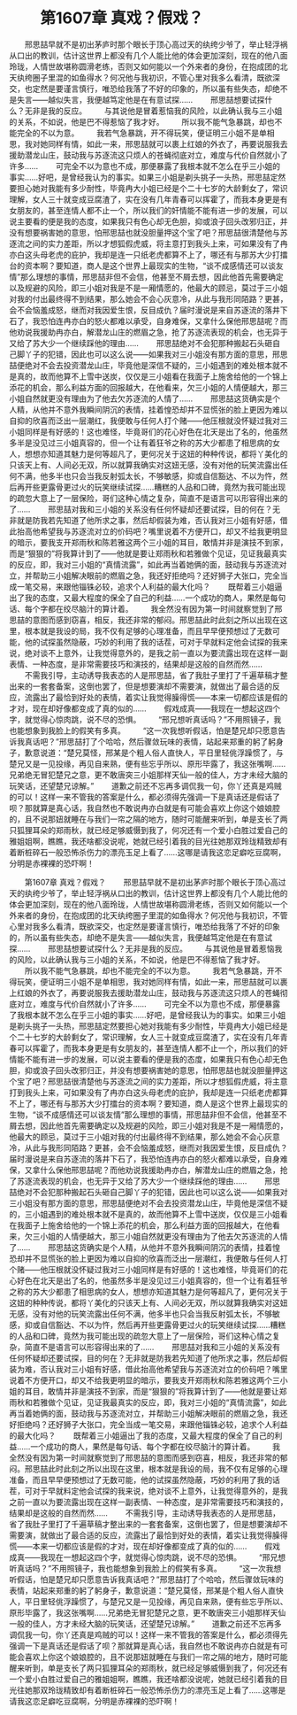 # 　　第1607章 真戏？假戏？
　　邢思喆早就不是初出茅庐时那个眼长于顶心高过天的纨绔少爷了，举止轻浮祸从口出的教训，估计这世界上都没有几个人能比他的体会更加深刻，现在的他八面玲珑，人情世故堪称圆滑老练，否则又如何能以一个外来者的身份，在抱成团的北天纨绔圈子里混的如鱼得水？何况他与我初识，不管心里对我多么看清，既欲深交，也定然是要谨言慎行，唯恐给我落了不好的印象的，所以虽有些失态，却绝不是失言——越似失言，我便越笃定他是在有意试探……
　　邢思喆想要试探什么？无非是我的反应。
　　与其说他是冒着惹恼我的风险，以此确认我与三小姐的关系，不如说，他是巴不得惹恼了我才好。
　　所以我不能气急暴跳，却也不能完全的不以为意。
　　我若气急暴跳，开不得玩笑，便证明三小姐不是单相思，我对她同样有情，如此一来，邢思喆就可以裹上红娘的外衣了，再要说服我去援助潜龙山庄，鼓动我与苏逐流这只烦人的苍蝇彻底对立，难度与代价自然就小了许多……
　　可完全不以为意也不成，那便暴露了我根本就不怎么在乎三小姐的事实……好吧，是曾经我认为的事实。如果三小姐是剃头挑子一头热，邢思喆定然要担心她对我能有多少耐性，毕竟冉大小姐已经是个二十七岁的大龄剩女了，常识理解，女人三十就变成豆腐渣了，实在没有几年青春可以挥霍了，而我本身更是有女朋友的，甚至连情人都不止一个，所以我们的奸情能不能有进一步的发展，可以说主要看的便是我的态度，如果我只有色心却无色胆，抑或浪子回头改邪归正，并没有想要祸害她的意思，怕邢思喆也就没胆量押这个宝了吧？邢思喆很清楚他与苏逐流之间的实力差距，所以才想狐假虎威，将主意打到我头上来，可如果没有了冉亦白这头母老虎的庇护，我却是连一只纸老虎都算不上了，哪还有与那苏大少打擂台的资本啊？要知道，商人是这个世界上最现实的生物，“谈不成感情还可以谈友情”那么理想的事情，邢思喆非但不会信，他甚至不屑去想，因此他首先需要确定以及规避的风险，即三小姐对我是不是一厢情愿的，他最大的顾忌，莫过于三小姐对我的付出最终得不到结果，那么她会不会心灰意冷，从此与我形同陌路？更甚，会不会恼羞成怒，继而对我因爱生恨，反目成仇？届时漫说是来自苏逐流的落井下石了，我恐怕连冉亦白的怒火都难以承受，自身难保，又拿什么保他邢思喆呢？而他劝说我援助冉亦白，解潜龙山庄的燃眉之急，抢了苏逐流表现的机会，也无异于又给了苏大少一个继续踩他的理由……
　　邢思喆绝对不会犯那种搬起石头砸自己脚丫子的犯错，因此也可以这么说——如果我对三小姐没有那方面的意思，邢思喆便绝对不会去投资潜龙山庄，毕竟他是深信不疑的，三小姐遇到的难处根本就不是真的，故而他算不上雪中送炭，仅仅是三小姐看在我面子上施舍给他的一个锦上添花的机会，那么利益方面的回报越大，在他看来，欠三小姐的人情便越大，那三小姐自然就更没有理由为了他去欠苏逐流的人情了……
　　邢思喆这货确实是个人精，从他并不意外我瞬间阴沉的表情，挂着惶恐却并不显慌张的脸上更因为难以自抑的欣喜而泛出一层潮红，我便敢与任何人打个赌——他压根就没怀疑过我对三小姐同样是有好感的！这也难怪，毕竟哥们的花心好色在北天是出了名的，他虽然多半是没见过三小姐真容的，但一个让有着狂爷之称的苏大少都患了相思病的女人，想想亦知道其魅力是何等超凡了，更何况关于这妞的种种传说，都将丫美化的只该天上有、人间必无双，所以就算我确实对这妞无感，没有对他的玩笑流露出任何不满，他多半也只会当我反射弧太长，不够敏感，抑或自信豁达、不以为忤，然后再开些更露骨更过火的玩笑继续试探……糟糕的人品和口碑，竟然为我可能出现的疏忽大意上了一层保险，哥们这种心情之复杂，简直不是语言可以形容得出来的了……
　　邢思喆对我和三小姐的关系没有任何怀疑却还要试探，目的何在？无非就是防我若先知道了他所求之事，然后却假装为难，否认我对三小姐有好感，借此抬高他希望我与苏逐流对立的价码吧？嘴里说着不方便开口，却又不给我更明显的暗示，要我支开郑雨秋和陈若雅这两个三小姐的耳目，敢情并非是演技不到家，而是“狠狠的”将我算计到了——他就是要让郑雨秋和若雅做个见证，见证我最真实的反应，即，我对三小姐的“真情流露”，如此再当着她俩的面，鼓动我与苏逐流对立，并帮助三小姐解决眼前的燃眉之急，我还好拒绝吗？还好狮子大张口，完全当成一笔交易，来跟他锱铢必较，追求个人利益的最大化吗？
　　既帮着三小姐逼出了我的态度，又最大程度的保全了自己的利益……一个成功的商人，果然是每句话、每个字都在绞尽脑汁的算计着。
　　我全然没有因为第一时间就察觉到了邢思喆的意图而感到窃喜，相反，我还非常的郁闷。邢思喆此时此刻之所以出现在这里，根本就是我设的局，我不仅有足够的心理准备，而且早早便预想过了无数可能，他的试探虽然隐蔽，巧妙的利用了我的话茬，可对于早就料定他会试探的我来说，绝对谈不上意外，让我觉得意外的，是我之前一直以为要流露出现在这样一副表情、一种态度，是非常需要技巧和演技的，结果却是这般的自然而然……
　　不需我引导，主动诱导我表态的人是邢思喆，省了我肚子里打了千遍草稿才整出来的一套套备案，这倒也罢了，但是想要演却不需要演，就做出了最合适的反应，流露出了最恰到好处的表情，着实让我觉得臊得慌——本来一切都应该是假的才对，现在却好像都变成了真的似的……
　　假戏成真——我现在一想起这四个字，就觉得心惊肉跳，说不尽的恐惧。
　　“邢兄想听真话吗？”不用照镜子，我也能想象到我脸上的假笑有多真。
　　“这一次我想听假话，怕是楚兄却只愿意告诉我真话吧？”邢思喆打了个哈哈，然后骤敛玩味的表情，站起来郑重的躬了躬身子，歉意说道：“楚兄莫怪，邢某是个粗人俗人直快人，平日里轻佻浮躁惯了，与楚兄又是一见投缘，再见自来熟，便有些忘乎所以、原形毕露了，我这张嘴啊……兄弟绝无冒犯楚兄之意，更不敢唐突三小姐那样天仙一般的佳人，方才未经大脑的玩笑话，还望楚兄谅解。”
　　道歉之前还不忘再多调侃我一句，你丫还真是鸡贼的可以！这样一来不管我的答案是什么，都必须得先强调一下是真话还是假话了呗？那就算是真心话，我自然也不敢说冉亦白就是有可能会喜欢上你这个娘娘腔的，且不说那妞就睡在与我们一帘之隔的地方，随时可能醒来听到，单是支长了两只狐狸耳朵的郑雨秋，就已经足够威慑到我了，何况还有一个爱小白胜过爱自己的雅姐姐啊，瞧瞧，我还啥都没说呢，她就已经引着我的目光往她那双玲珑精致却有着断桩碎石一般恐怖杀伤力的漂亮玉足上看了……这哪是请我这恋足癖吃豆腐啊，分明是赤裸裸的恐吓啊！

　　第1607章 真戏？假戏？
　　邢思喆早就不是初出茅庐时那个眼长于顶心高过天的纨绔少爷了，举止轻浮祸从口出的教训，估计这世界上都没有几个人能比他的体会更加深刻，现在的他八面玲珑，人情世故堪称圆滑老练，否则又如何能以一个外来者的身份，在抱成团的北天纨绔圈子里混的如鱼得水？何况他与我初识，不管心里对我多么看清，既欲深交，也定然是要谨言慎行，唯恐给我落了不好的印象的，所以虽有些失态，却绝不是失言——越似失言，我便越笃定他是在有意试探……
　　邢思喆想要试探什么？无非是我的反应。
　　与其说他是冒着惹恼我的风险，以此确认我与三小姐的关系，不如说，他是巴不得惹恼了我才好。
　　所以我不能气急暴跳，却也不能完全的不以为意。
　　我若气急暴跳，开不得玩笑，便证明三小姐不是单相思，我对她同样有情，如此一来，邢思喆就可以裹上红娘的外衣了，再要说服我去援助潜龙山庄，鼓动我与苏逐流这只烦人的苍蝇彻底对立，难度与代价自然就小了许多……
　　可完全不以为意也不成，那便暴露了我根本就不怎么在乎三小姐的事实……好吧，是曾经我认为的事实。如果三小姐是剃头挑子一头热，邢思喆定然要担心她对我能有多少耐性，毕竟冉大小姐已经是个二十七岁的大龄剩女了，常识理解，女人三十就变成豆腐渣了，实在没有几年青春可以挥霍了，而我本身更是有女朋友的，甚至连情人都不止一个，所以我们的奸情能不能有进一步的发展，可以说主要看的便是我的态度，如果我只有色心却无色胆，抑或浪子回头改邪归正，并没有想要祸害她的意思，怕邢思喆也就没胆量押这个宝了吧？邢思喆很清楚他与苏逐流之间的实力差距，所以才想狐假虎威，将主意打到我头上来，可如果没有了冉亦白这头母老虎的庇护，我却是连一只纸老虎都算不上了，哪还有与那苏大少打擂台的资本啊？要知道，商人是这个世界上最现实的生物，“谈不成感情还可以谈友情”那么理想的事情，邢思喆非但不会信，他甚至不屑去想，因此他首先需要确定以及规避的风险，即三小姐对我是不是一厢情愿的，他最大的顾忌，莫过于三小姐对我的付出最终得不到结果，那么她会不会心灰意冷，从此与我形同陌路？更甚，会不会恼羞成怒，继而对我因爱生恨，反目成仇？届时漫说是来自苏逐流的落井下石了，我恐怕连冉亦白的怒火都难以承受，自身难保，又拿什么保他邢思喆呢？而他劝说我援助冉亦白，解潜龙山庄的燃眉之急，抢了苏逐流表现的机会，也无异于又给了苏大少一个继续踩他的理由……
　　邢思喆绝对不会犯那种搬起石头砸自己脚丫子的犯错，因此也可以这么说——如果我对三小姐没有那方面的意思，邢思喆便绝对不会去投资潜龙山庄，毕竟他是深信不疑的，三小姐遇到的难处根本就不是真的，故而他算不上雪中送炭，仅仅是三小姐看在我面子上施舍给他的一个锦上添花的机会，那么利益方面的回报越大，在他看来，欠三小姐的人情便越大，那三小姐自然就更没有理由为了他去欠苏逐流的人情了……
　　邢思喆这货确实是个人精，从他并不意外我瞬间阴沉的表情，挂着惶恐却并不显慌张的脸上更因为难以自抑的欣喜而泛出一层潮红，我便敢与任何人打个赌——他压根就没怀疑过我对三小姐同样是有好感的！这也难怪，毕竟哥们的花心好色在北天是出了名的，他虽然多半是没见过三小姐真容的，但一个让有着狂爷之称的苏大少都患了相思病的女人，想想亦知道其魅力是何等超凡了，更何况关于这妞的种种传说，都将丫美化的只该天上有、人间必无双，所以就算我确实对这妞无感，没有对他的玩笑流露出任何不满，他多半也只会当我反射弧太长，不够敏感，抑或自信豁达、不以为忤，然后再开些更露骨更过火的玩笑继续试探……糟糕的人品和口碑，竟然为我可能出现的疏忽大意上了一层保险，哥们这种心情之复杂，简直不是语言可以形容得出来的了……
　　邢思喆对我和三小姐的关系没有任何怀疑却还要试探，目的何在？无非就是防我若先知道了他所求之事，然后却假装为难，否认我对三小姐有好感，借此抬高他希望我与苏逐流对立的价码吧？嘴里说着不方便开口，却又不给我更明显的暗示，要我支开郑雨秋和陈若雅这两个三小姐的耳目，敢情并非是演技不到家，而是“狠狠的”将我算计到了——他就是要让郑雨秋和若雅做个见证，见证我最真实的反应，即，我对三小姐的“真情流露”，如此再当着她俩的面，鼓动我与苏逐流对立，并帮助三小姐解决眼前的燃眉之急，我还好拒绝吗？还好狮子大张口，完全当成一笔交易，来跟他锱铢必较，追求个人利益的最大化吗？
　　既帮着三小姐逼出了我的态度，又最大程度的保全了自己的利益……一个成功的商人，果然是每句话、每个字都在绞尽脑汁的算计着。
　　我全然没有因为第一时间就察觉到了邢思喆的意图而感到窃喜，相反，我还非常的郁闷。邢思喆此时此刻之所以出现在这里，根本就是我设的局，我不仅有足够的心理准备，而且早早便预想过了无数可能，他的试探虽然隐蔽，巧妙的利用了我的话茬，可对于早就料定他会试探的我来说，绝对谈不上意外，让我觉得意外的，是我之前一直以为要流露出现在这样一副表情、一种态度，是非常需要技巧和演技的，结果却是这般的自然而然……
　　不需我引导，主动诱导我表态的人是邢思喆，省了我肚子里打了千遍草稿才整出来的一套套备案，这倒也罢了，但是想要演却不需要演，就做出了最合适的反应，流露出了最恰到好处的表情，着实让我觉得臊得慌——本来一切都应该是假的才对，现在却好像都变成了真的似的……
　　假戏成真——我现在一想起这四个字，就觉得心惊肉跳，说不尽的恐惧。
　　“邢兄想听真话吗？”不用照镜子，我也能想象到我脸上的假笑有多真。
　　“这一次我想听假话，怕是楚兄却只愿意告诉我真话吧？”邢思喆打了个哈哈，然后骤敛玩味的表情，站起来郑重的躬了躬身子，歉意说道：“楚兄莫怪，邢某是个粗人俗人直快人，平日里轻佻浮躁惯了，与楚兄又是一见投缘，再见自来熟，便有些忘乎所以、原形毕露了，我这张嘴啊……兄弟绝无冒犯楚兄之意，更不敢唐突三小姐那样天仙一般的佳人，方才未经大脑的玩笑话，还望楚兄谅解。”
　　道歉之前还不忘再多调侃我一句，你丫还真是鸡贼的可以！这样一来不管我的答案是什么，都必须得先强调一下是真话还是假话了呗？那就算是真心话，我自然也不敢说冉亦白就是有可能会喜欢上你这个娘娘腔的，且不说那妞就睡在与我们一帘之隔的地方，随时可能醒来听到，单是支长了两只狐狸耳朵的郑雨秋，就已经足够威慑到我了，何况还有一个爱小白胜过爱自己的雅姐姐啊，瞧瞧，我还啥都没说呢，她就已经引着我的目光往她那双玲珑精致却有着断桩碎石一般恐怖杀伤力的漂亮玉足上看了……这哪是请我这恋足癖吃豆腐啊，分明是赤裸裸的恐吓啊！
